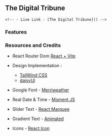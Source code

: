 ## The Digital Tribune

    <!-- - Live Link - [The Digital Tribune]() -->

### Features

### Resources and Credits

- React Router Dom [React + Vite](https://reactrouter.com/home)
- Design Implementation :

  - [TailWind CSS](https://tailwindcss.com/)
  - [daisyUI](https://daisyui.com/)

- Google Font - [Merriweather](https://fonts.google.com/specimen/Merriweather)
- Real Date & Time - [Moment JS](https://momentjs.com/)
- Slider Text - [React Marquee](https://www.npmjs.com/package/react-fast-marquee)
- Gradient Text - [Animated](https://medium.com/@samajabri2000/creating-an-animated-gradient-text-effect-with-tailwind-css-b47920698ff3)
- Icons - [React Icon](https://react-icons.github.io/react-icons/)

